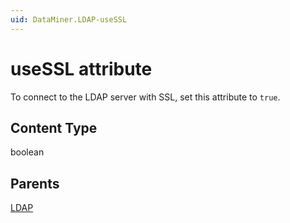 ```yaml
---
uid: DataMiner.LDAP-useSSL
---
```


# useSSL attribute

To connect to the LDAP server with SSL, set this attribute to `true`.

## Content Type

boolean

## Parents

[LDAP](xref:DataMiner.LDAP)
